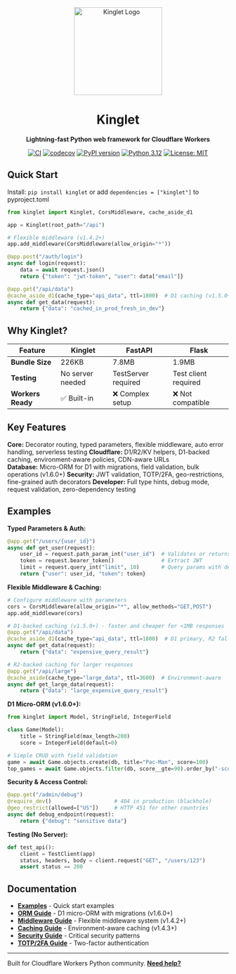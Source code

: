 <div align="center">
  <img src="logo.png" alt="Kinglet Logo" width="200" height="200">
  <h1>Kinglet</h1>
  <p><strong>Lightning-fast Python web framework for Cloudflare Workers</strong></p>
  
  [![CI](https://github.com/mitchins/Kinglet/actions/workflows/ci.yml/badge.svg)](https://github.com/mitchins/Kinglet/actions/workflows/ci.yml)
  [![codecov](https://codecov.io/github/mitchins/kinglet/graph/badge.svg?token=VSA89V2XBH)](https://codecov.io/github/mitchins/kinglet)
  [![PyPI version](https://badge.fury.io/py/kinglet.svg)](https://badge.fury.io/py/kinglet)
  [![Python 3.12](https://img.shields.io/badge/python-3.12-blue.svg)](https://www.python.org/downloads/)
  [![License: MIT](https://img.shields.io/badge/License-MIT-yellow.svg)](https://opensource.org/licenses/MIT)
</div>

## Quick Start

Install: `pip install kinglet` or add `dependencies = ["kinglet"]` to pyproject.toml

```python
from kinglet import Kinglet, CorsMiddleware, cache_aside_d1

app = Kinglet(root_path="/api")

# Flexible middleware (v1.4.2+)
app.add_middleware(CorsMiddleware(allow_origin="*"))

@app.post("/auth/login")
async def login(request):
    data = await request.json()
    return {"token": "jwt-token", "user": data["email"]}

@app.get("/api/data")
@cache_aside_d1(cache_type="api_data", ttl=1800)  # D1 caching (v1.5.0+)
async def get_data(request):
    return {"data": "cached_in_prod_fresh_in_dev"}
```

## Why Kinglet?

| Feature | Kinglet | FastAPI | Flask |
|---------|---------|---------|-------|
| **Bundle Size** | 226KB | 7.8MB | 1.9MB |
| **Testing** | No server needed | TestServer required | Test client required |
| **Workers Ready** | ✅ Built-in | ❌ Complex setup | ❌ Not compatible |

## Key Features

**Core:** Decorator routing, typed parameters, flexible middleware, auto error handling, serverless testing
**Cloudflare:** D1/R2/KV helpers, D1-backed caching, environment-aware policies, CDN-aware URLs  
**Database:** Micro-ORM for D1 with migrations, field validation, bulk operations (v1.6.0+)
**Security:** JWT validation, TOTP/2FA, geo-restrictions, fine-grained auth decorators
**Developer:** Full type hints, debug mode, request validation, zero-dependency testing

## Examples

**Typed Parameters & Auth:**
```python
@app.get("/users/{user_id}")
async def get_user(request):
    user_id = request.path_param_int("user_id")  # Validates or returns 400
    token = request.bearer_token()               # Extract JWT
    limit = request.query_int("limit", 10)       # Query params with defaults
    return {"user": user_id, "token": token}
```

**Flexible Middleware & Caching:**
```python
# Configure middleware with parameters
cors = CorsMiddleware(allow_origin="*", allow_methods="GET,POST")
app.add_middleware(cors)

# D1-backed caching (v1.5.0+) - faster and cheaper for <1MB responses
@app.get("/api/data")
@cache_aside_d1(cache_type="api_data", ttl=1800)  # D1 primary, R2 fallback
async def get_data(request):
    return {"data": "expensive_query_result"}

# R2-backed caching for larger responses
@app.get("/api/large")
@cache_aside(cache_type="large_data", ttl=3600)  # Environment-aware
async def get_large_data(request):
    return {"data": "large_expensive_query_result"}
```

**D1 Micro-ORM (v1.6.0+):**
```python
from kinglet import Model, StringField, IntegerField

class Game(Model):
    title = StringField(max_length=200)
    score = IntegerField(default=0)

# Simple CRUD with field validation
game = await Game.objects.create(db, title="Pac-Man", score=100)
top_games = await Game.objects.filter(db, score__gte=90).order_by("-score").all()
```

**Security & Access Control:**
```python
@app.get("/admin/debug")
@require_dev()                    # 404 in production (blackhole)
@geo_restrict(allowed=["US"])     # HTTP 451 for other countries
async def debug_endpoint(request):
    return {"debug": "sensitive data"}
```

**Testing (No Server):**
```python
def test_api():
    client = TestClient(app)
    status, headers, body = client.request("GET", "/users/123")
    assert status == 200
```

## Documentation

- **[Examples](examples/)** - Quick start examples  
- **[ORM Guide](docs/ORM.md)** - D1 micro-ORM with migrations (v1.6.0+)
- **[Middleware Guide](docs/MIDDLEWARE.md)** - Flexible middleware system (v1.4.2+)
- **[Caching Guide](docs/CACHING.md)** - Environment-aware caching (v1.4.3+)
- **[Security Guide](docs/SECURITY_BEST_PRACTICES.md)** - Critical security patterns
- **[TOTP/2FA Guide](docs/TOTP.md)** - Two-factor authentication

---

Built for Cloudflare Workers Python community. **[Need help?](https://github.com/mitchins/Kinglet/issues)**